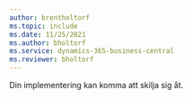 ```yaml
---
author: brentholtorf
ms.topic: include
ms.date: 11/25/2021
ms.author: bholtorf
ms.service: dynamics-365-business-central
ms.reviewer: bholtorf
---
```

Din implementering kan komma att skilja sig åt.  
